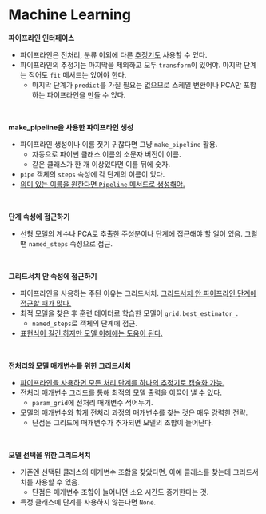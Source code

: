 # Machine Learning

**파이프라인 인터페이스**

- 파이프라인은 전처리, 분류 이외에 다른 <u>추정기도</u> 사용할 수 있다.
- 파이프라인의 추정기는 마지막을 제외하고 모두 `transform`이 있어야.  마지막 단계는 적어도 `fit` 메서드는 있어야 한다.
  - 마지막 단계가 `predict`를 가질 필요는 없으므로 스케일 변환이나 PCA만 포함하는 파이프라인을 만들 수 있다.

<br>

**make_pipeline을 사용한 파이프라인 생성**

- 파이프라인 생성이나 이름 짓기 귀찮다면 그냥 `make_pipeline` 활용.
  - 자동으로 파이썬 클래스 이름의 소문자 버전이 이름.
  - 같은 클래스가 한 개 이상있다면 이름 뒤에 숫자.
- `pipe` 객체의 `steps` 속성에 각 단계의 이름이 있다.
- <u>의미 있는 이름을 원한다면 `Pipeline` 메서드로 생성해야.</u>

<Br>

**단계 속성에 접근하기**

- 선형 모델의 계수나 PCA로 추출한 주성분이나 단계에 접근해야 할 일이 있음. 그럴 땐 `named_steps` 속성으로 접근.

<br>

**그리드서치 안 속성에 접근하기**

- 파이프라인을 사용하는 주된 이유는 그리드서치. <u>그리드서치 안 파이프라인 단계에 접근할 때가 많다.</u>
- 최적 모델을 찾은 후 훈련 데이터로 학습한 모델이 `grid.best_estimator_`.
  - `named_steps`로 객체의 단계에 접근.
- <u>표현식이 길긴 하지만 모델 이해에는 도움이 된다.</u>

<br>

**전처리와 모델 매개변수를 위한 그리드서치**

- <u>파이프라인을 사용하면 모든 처리 단계를 하나의 추정기로 캡슐화 가능.</u>
- <u>전처리 매개변수 그리드를 통해 최적의 모델 출력을 이끌어 낼 수 있다.</u>
  - `param_grid`에 전처리 매개변수 적어두기.
- 모델의 매개변수와 함게 전처리 과정의 매개변수를 찾는 것은 매우 강력한 전략.
  - 단점은 그리드에 매개변수가 추가되면 모델의 조합이 늘어난다.

<br>

**모델 선택을 위한 그리드서치**

- 기존엔 선택된 클래스의 매개변수 조합을 찾았다면, 아예 클래스를 찾는데 그리드서치를 사용할 수 있음.
  - 단점은 매개변수 조합이 늘어나면 소요 시간도 증가한다는 것.
- 특정 클래스에 단계를 사용하지 않는다면 `None`.